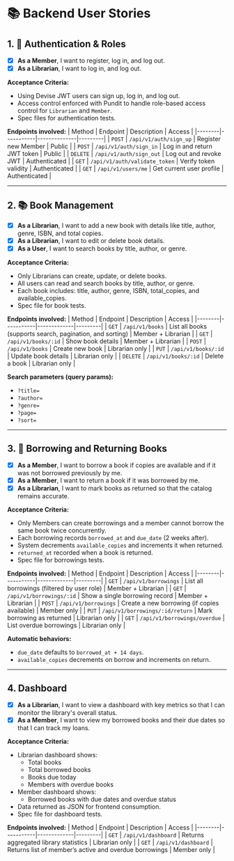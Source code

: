 # 📚 Backend User Stories

## 1. 👤 Authentication & Roles
- [x] **As a Member**, I want to register, log in, and log out.  
- [x] **As a Librarian**, I want to log in, and log out.  

**Acceptance Criteria:**
- Using Devise JWT users can sign up, log in, and log out.
- Access control enforced with Pundit to handle role-based access control for `Librarian` and `Member`.
- Spec files for authentication tests.

**Endpoints involved:**
| Method | Endpoint | Description | Access |
|--------|-----------|--------------|---------|
| `POST` | `/api/v1/auth/sign_up` | Register new Member | Public |
| `POST` | `/api/v1/auth/sign_in` | Log in and return JWT token | Public |
| `DELETE` | `/api/v1/auth/sign_out` | Log out and revoke JWT | Authenticated |
| `GET` | `/api/v1/auth/validate_token` | Verify token validity | Authenticated |
| `GET` | `/api/v1/users/me` | Get current user profile | Authenticated |

---

## 2. 📚 Book Management
- [x] **As a Librarian**, I want to add a new book with details like title, author, genre, ISBN, and total copies.  
- [x] **As a Librarian**, I want to edit or delete book details.  
- [x] **As a User**, I want to search books by title, author, or genre.  

**Acceptance Criteria:**
- Only Librarians can create, update, or delete books.
- All users can read and search books by title, author, or genre.
- Each book includes: title, author, genre, ISBN, total_copies, and available_copies.
- Spec file for book tests.

**Endpoints involved:**
| Method | Endpoint | Description | Access |
|--------|-----------|-------------|---------|
| `GET` | `/api/v1/books` | List all books (supports search, pagination, and sorting) | Member + Librarian |
| `GET` | `/api/v1/books/:id` | Show book details | Member + Librarian |
| `POST` | `/api/v1/books` | Create new book | Librarian only |
| `PUT` | `/api/v1/books/:id` | Update book details | Librarian only |
| `DELETE` | `/api/v1/books/:id` | Delete a book | Librarian only |

**Search parameters (query params):**
- `?title=`
- `?author=`
- `?genre=`
- `?page=`
- `?sort=`

---

## 3. 📖 Borrowing and Returning Books
- [x] **As a Member**, I want to borrow a book if copies are available and if it was not borrowed previously by me.  
- [x] **As a Member**, I want to return a book if it was borrowed by me.  
- [x] **As a Librarian**, I want to mark books as returned so that the catalog remains accurate.  

**Acceptance Criteria:**
- Only Members can create borrowings and a member cannot borrow the same book twice concurrently.
- Each borrowing records `borrowed_at` and `due_date` (2 weeks after).
- System decrements `available_copies` and increments it when returned.
- `returned_at` recorded when a book is returned.
- Spec file for borrowings tests.

**Endpoints involved:**
| Method | Endpoint | Description | Access |
|--------|-----------|-------------|---------|
| `GET` | `/api/v1/borrowings` | List all borrowings (filtered by user role) | Member + Librarian |
| `GET` | `/api/v1/borrowings/:id` | Show a single borrowing record | Member + Librarian |
| `POST` | `/api/v1/borrowings` | Create a new borrowing (if copies available) | Member only |
| `PUT` | `/api/v1/borrowings/:id/return` | Mark borrowing as returned | Librarian only |
| `GET` | `/api/v1/borrowings/overdue` | List overdue borrowings | Librarian only |

**Automatic behaviors:**
- `due_date` defaults to `borrowed_at + 14 days`.
- `available_copies` decrements on borrow and increments on return.

---

## 4. Dashboard
- [x] **As a Librarian**, I want to view a dashboard with key metrics so that I can monitor the library's overall status.  
- [x] **As a Member**, I want to view my borrowed books and their due dates so that I can track my loans.  

**Acceptance Criteria:**
- Librarian dashboard shows:
  - Total books  
  - Total borrowed books  
  - Books due today  
  - Members with overdue books  
- Member dashboard shows:
  - Borrowed books with due dates and overdue status  
- Data returned as JSON for frontend consumption.
- Spec file for dashboard tests.

**Endpoints involved:**
| Method | Endpoint | Description | Access |
|--------|-----------|-------------|---------|
| `GET` | `/api/v1/dashboard` | Returns aggregated library statistics | Librarian only |
| `GET` | `/api/v1/dashboard` | Returns list of member’s active and overdue borrowings | Member only |

